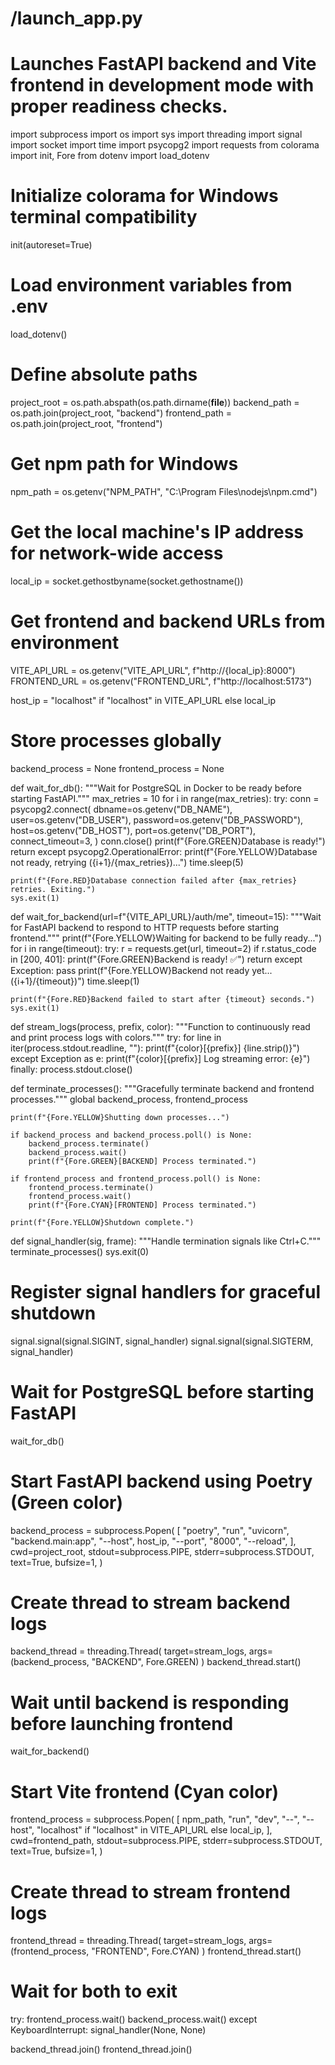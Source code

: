 # /launch_app.py
# Launches FastAPI backend and Vite frontend in development mode with proper readiness checks.

import subprocess
import os
import sys
import threading
import signal
import socket
import time
import psycopg2
import requests
from colorama import init, Fore
from dotenv import load_dotenv

# Initialize colorama for Windows terminal compatibility
init(autoreset=True)

# Load environment variables from .env
load_dotenv()

# Define absolute paths
project_root = os.path.abspath(os.path.dirname(__file__))
backend_path = os.path.join(project_root, "backend")
frontend_path = os.path.join(project_root, "frontend")

# Get npm path for Windows
npm_path = os.getenv("NPM_PATH", "C:\\Program Files\\nodejs\\npm.cmd")

# Get the local machine's IP address for network-wide access
local_ip = socket.gethostbyname(socket.gethostname())

# Get frontend and backend URLs from environment
VITE_API_URL = os.getenv("VITE_API_URL", f"http://{local_ip}:8000")
FRONTEND_URL = os.getenv("FRONTEND_URL", f"http://localhost:5173")

host_ip = "localhost" if "localhost" in VITE_API_URL else local_ip

# Store processes globally
backend_process = None
frontend_process = None


def wait_for_db():
    """Wait for PostgreSQL in Docker to be ready before starting FastAPI."""
    max_retries = 10
    for i in range(max_retries):
        try:
            conn = psycopg2.connect(
                dbname=os.getenv("DB_NAME"),
                user=os.getenv("DB_USER"),
                password=os.getenv("DB_PASSWORD"),
                host=os.getenv("DB_HOST"),
                port=os.getenv("DB_PORT"),
                connect_timeout=3,
            )
            conn.close()
            print(f"{Fore.GREEN}Database is ready!")
            return
        except psycopg2.OperationalError:
            print(f"{Fore.YELLOW}Database not ready, retrying ({i+1}/{max_retries})...")
            time.sleep(5)

    print(f"{Fore.RED}Database connection failed after {max_retries} retries. Exiting.")
    sys.exit(1)


def wait_for_backend(url=f"{VITE_API_URL}/auth/me", timeout=15):
    """Wait for FastAPI backend to respond to HTTP requests before starting frontend."""
    print(f"{Fore.YELLOW}Waiting for backend to be fully ready...")
    for i in range(timeout):
        try:
            r = requests.get(url, timeout=2)
            if r.status_code in [200, 401]:
                print(f"{Fore.GREEN}Backend is ready! ✅")
                return
        except Exception:
            pass
        print(f"{Fore.YELLOW}Backend not ready yet... ({i+1}/{timeout})")
        time.sleep(1)

    print(f"{Fore.RED}Backend failed to start after {timeout} seconds.")
    sys.exit(1)


def stream_logs(process, prefix, color):
    """Function to continuously read and print process logs with colors."""
    try:
        for line in iter(process.stdout.readline, ""):
            print(f"{color}[{prefix}] {line.strip()}")
    except Exception as e:
        print(f"{color}[{prefix}] Log streaming error: {e}")
    finally:
        process.stdout.close()


def terminate_processes():
    """Gracefully terminate backend and frontend processes."""
    global backend_process, frontend_process

    print(f"{Fore.YELLOW}Shutting down processes...")

    if backend_process and backend_process.poll() is None:
        backend_process.terminate()
        backend_process.wait()
        print(f"{Fore.GREEN}[BACKEND] Process terminated.")

    if frontend_process and frontend_process.poll() is None:
        frontend_process.terminate()
        frontend_process.wait()
        print(f"{Fore.CYAN}[FRONTEND] Process terminated.")

    print(f"{Fore.YELLOW}Shutdown complete.")


def signal_handler(sig, frame):
    """Handle termination signals like Ctrl+C."""
    terminate_processes()
    sys.exit(0)


# Register signal handlers for graceful shutdown
signal.signal(signal.SIGINT, signal_handler)
signal.signal(signal.SIGTERM, signal_handler)

# Wait for PostgreSQL before starting FastAPI
wait_for_db()

# Start FastAPI backend using Poetry (Green color)
backend_process = subprocess.Popen(
    [
        "poetry",
        "run",
        "uvicorn",
        "backend.main:app",
        "--host",
        host_ip,
        "--port",
        "8000",
        "--reload",
    ],
    cwd=project_root,
    stdout=subprocess.PIPE,
    stderr=subprocess.STDOUT,
    text=True,
    bufsize=1,
)

# Create thread to stream backend logs
backend_thread = threading.Thread(
    target=stream_logs, args=(backend_process, "BACKEND", Fore.GREEN)
)
backend_thread.start()

# Wait until backend is responding before launching frontend
wait_for_backend()

# Start Vite frontend (Cyan color)
frontend_process = subprocess.Popen(
    [
        npm_path,
        "run",
        "dev",
        "--",
        "--host",
        "localhost" if "localhost" in VITE_API_URL else local_ip,
    ],
    cwd=frontend_path,
    stdout=subprocess.PIPE,
    stderr=subprocess.STDOUT,
    text=True,
    bufsize=1,
)

# Create thread to stream frontend logs
frontend_thread = threading.Thread(
    target=stream_logs, args=(frontend_process, "FRONTEND", Fore.CYAN)
)
frontend_thread.start()

# Wait for both to exit
try:
    frontend_process.wait()
    backend_process.wait()
except KeyboardInterrupt:
    signal_handler(None, None)

backend_thread.join()
frontend_thread.join()